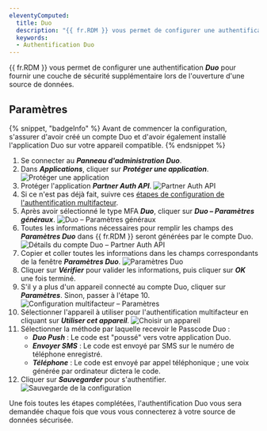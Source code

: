 ```yaml
---
eleventyComputed:
  title: Duo
  description: "{{ fr.RDM }} vous permet de configurer une authentification Duo pour fournir une couche de sécurité supplémentaire lors de l'ouverture d'une source de données."
  keywords:
  - Authentification Duo
---
```

{{ fr.RDM }} vous permet de configurer une authentification ***Duo*** pour fournir une couche de sécurité supplémentaire lors de l'ouverture d'une source de données.

## Paramètres
{% snippet, "badgeInfo" %}
Avant de commencer la configuration, s'assurer d'avoir créé un compte Duo et d'avoir également installé l'application Duo sur votre appareil compatible.
{% endsnippet %}

1. Se connecter au ***Panneau d'administration Duo***.
1. Dans ***Applications***, cliquer sur ***Protéger une application***.
![Protéger une application](https://cdnweb.devolutions.net/docs/docs_en_rdm_windows_clip6000.png)
1. Protéger l'application ***Partner Auth API***.
![Partner Auth API](https://cdnweb.devolutions.net/docs/docs_en_rdm_windows_clip6001.png)
1. Si ce n'est pas déjà fait, suivre ces [étapes de configuration de l'authentification multifacteur](/rdm/windows/data-sources/multi-factor-authentication/).
1. Après avoir sélectionné le type MFA ***Duo***, cliquer sur ***Duo – Paramètres généraux***.
![Duo – Paramètres généraux](https://cdnweb.devolutions.net/docs/docs_en_rdm_windows_clip10017.png)
1. Toutes les informations nécessaires pour remplir les champs des ***Paramètres Duo*** dans {{ fr.RDM }} seront générées par le compte Duo.
![Détails du compte Duo – Partner Auth API](https://cdnweb.devolutions.net/docs/docs_en_rdm_windows_clip6002.png)
1. Copier et coller toutes les informations dans les champs correspondants de la fenêtre ***Paramètres Duo***.
![Paramètres Duo](https://cdnweb.devolutions.net/docs/docs_en_rdm_windows_clip10018.png)
1. Cliquer sur ***Vérifier*** pour valider les informations, puis cliquer sur ***OK*** une fois terminé.
1. S'il y a plus d'un appareil connecté au compte Duo, cliquer sur ***Paramètres***. Sinon, passer à l'étape 10.
![Configuration multifacteur – Paramètres](https://cdnweb.devolutions.net/docs/docs_en_rdm_windows_RDMWin2148.png)
1. Sélectionner l'appareil à utiliser pour l'authentification multifacteur en cliquant sur ***Utiliser cet appareil***.
![Choisir un appareil](https://cdnweb.devolutions.net/docs/docs_en_rdm_windows_RDMWin2147.png)
1. Sélectionner la méthode par laquelle recevoir le Passcode Duo :
    * ***Duo Push*** : Le code est "poussé" vers votre application Duo.
    * ***Envoyer SMS*** : Le code est envoyé par SMS sur le numéro de téléphone enregistré.
    * ***Téléphone*** : Le code est envoyé par appel téléphonique ; une voix générée par ordinateur dictera le code.
10. Cliquer sur ***Sauvegarder*** pour s'authentifier.
![Sauvegarde de la configuration](https://cdnweb.devolutions.net/docs/docs_en_rdm_windows_clip10019.png)

Une fois toutes les étapes complétées, l'authentification Duo vous sera demandée chaque fois que vous vous connecterez à votre source de données sécurisée.
